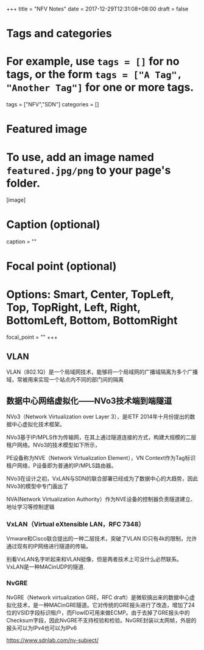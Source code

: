 +++
title = "NFV Notes"
date = 2017-12-29T12:31:08+08:00
draft = false

# Tags and categories
# For example, use `tags = []` for no tags, or the form `tags = ["A Tag", "Another Tag"]` for one or more tags.
tags = ["NFV","SDN"]
categories = []

# Featured image
# To use, add an image named `featured.jpg/png` to your page's folder. 
[image]
  # Caption (optional)
  caption = ""

  # Focal point (optional)
  # Options: Smart, Center, TopLeft, Top, TopRight, Left, Right, BottomLeft, Bottom, BottomRight
  focal_point = ""
+++

## VLAN

VLAN（802.1Q）是一个局域网技术，能够将一个局域网的广播域隔离为多个广播域，常被用来实现一个站点内不同的部门间的隔离


## 数据中心网络虚拟化——NVo3技术端到端隧道

NVo3（Network Virtualization over Layer 3），是IETF 2014年十月份提出的数据中心虚拟化技术框架。

NVo3基于IP/MPLS作为传输网，在其上通过隧道连接的方式，构建大规模的二层租户网络。NVo3的技术模型如下所示，

PE设备称为NVE（Network Virtualization Element），VN Context作为Tag标识租户网络，P设备即为普通的IP/MPLS路由器。

NVo3在设计之初，VxLAN与SDN的联合部署已经成为了数据中心的大趋势，因此NVo3的模型中专门画出了

NVA(Network Virtualization Authority）作为NVE设备的控制器负责隧道建立、地址学习等控制逻辑

### VxLAN（Virtual eXtensible LAN，RFC 7348）

Vmware和Cisco联合提出的一种二层技术，突破了VLAN ID只有4k的限制，允许通过现有的IP网络进行隧道的传输。

别看VxLAN名字听起来和VLAN挺像，但是两者技术上可没什么必然联系。VxLAN是一种MACinUDP的隧道.


### NvGRE

NvGRE（Network virtualization GRE，RFC draft）是微软搞出来的数据中心虚拟化技术，是一种MACinGRE隧道。它对传统的GRE报头进行了改造，增加了24位的VSID字段标识租户，而FlowID可用来做ECMP。由于去掉了GRE报头中的Checksum字段，因此NvGRE不支持校验和检验。NvGRE封装以太网帧，外层的报头可以为IPv4也可以为IPv6


https://www.sdnlab.com/nv-subject/

